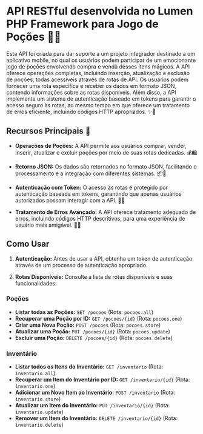 # API RESTful desenvolvida no Lumen PHP Framework para Jogo de Poções 🧪🔮

Esta API foi criada para dar suporte a um projeto integrador destinado a um aplicativo mobile, no qual os usuários podem participar de um emocionante jogo de poções envolvendo compra e venda desses itens mágicos. A API oferece operações completas, incluindo inserção, atualização e exclusão de poções, todas acessíveis através de rotas de API. Os usuários podem fornecer uma rota específica e receber os dados em formato JSON, contendo informações sobre as rotas disponíveis. Além disso, a API implementa um sistema de autenticação baseado em tokens para garantir o acesso seguro às rotas, ao mesmo tempo em que oferece um tratamento de erros eficiente, incluindo códigos HTTP apropriados. ✨🎩

## Recursos Principais 🚀

- **Operações de Poções:** A API permite aos usuários comprar, vender, inserir, atualizar e excluir poções por meio de suas rotas dedicadas. 💰🛍️

- **Retorno JSON:** Os dados são retornados no formato JSON, facilitando o processamento e a integração com diferentes sistemas. 📦🔗

- **Autenticação com Token:** O acesso às rotas é protegido por autenticação baseada em tokens, garantindo que apenas usuários autorizados possam interagir com a API. 🔐🔑

- **Tratamento de Erros Avançado:** A API oferece tratamento adequado de erros, incluindo códigos HTTP descritivos, para uma experiência de usuário mais amigável. 🚦🔧

## Como Usar

1. **Autenticação:** Antes de usar a API, obtenha um token de autenticação através de um processo de autenticação apropriado.

2. **Rotas Disponíveis:** Consulte a lista de rotas disponíveis e suas funcionalidades:

### Poções

- **Listar todas as Poções:** `GET /pocoes` (Rota: `pocoes.all`)
- **Recuperar uma Poção por ID:** `GET /pocoes/{id}` (Rota: `pocoes.one`)
- **Criar uma Nova Poção:** `POST /pocoes` (Rota: `pocoes.store`)
- **Atualizar uma Poção:** `PUT /pocoes/{id}` (Rota: `pocoes.update`)
- **Excluir uma Poção:** `DELETE /pocoes/{id}` (Rota: `pocoes.delete`)

### Inventário

- **Listar todos os Itens do Inventário:** `GET /inventario` (Rota: `inventario.all`)
- **Recuperar um Item do Inventário por ID:** `GET /inventario/{id}` (Rota: `inventario.one`)
- **Adicionar um Novo Item ao Inventário:** `POST /inventario` (Rota: `inventario.store`)
- **Atualizar um Item do Inventário:** `PUT /inventario/{id}` (Rota: `inventario.update`)
- **Remover um Item do Inventário:** `DELETE /inventario/{id}` (Rota: `inventario.delete`)



